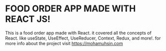 # FOOD ORDER APP MADE WITH REACT JS!

This is a food order app made with React. it covered all the concepts of React. like useState, UseEffect, UseReducer, Context, Redux, and more!.
for more info about the project visit https://mohamuhsin.com

